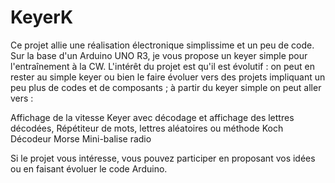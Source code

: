 # KeyerK

Ce projet allie une réalisation électronique simplissime et un peu de code. 
Sur la base d'un Arduino UNO R3, je vous propose un keyer simple pour l'entraînement à la CW.
L'intérêt du projet est qu'il est évolutif : on peut en rester au simple keyer ou bien le faire évoluer vers des projets impliquant un peu plus de codes et de composants ; à partir du keyer simple on peut aller vers :

Affichage de la vitesse
Keyer avec décodage et affichage des lettres décodées, 
Répétiteur de mots, lettres aléatoires ou méthode Koch
Décodeur Morse
Mini-balise radio

Si le projet vous intéresse, vous pouvez participer en proposant vos idées ou en faisant évoluer le code Arduino.
